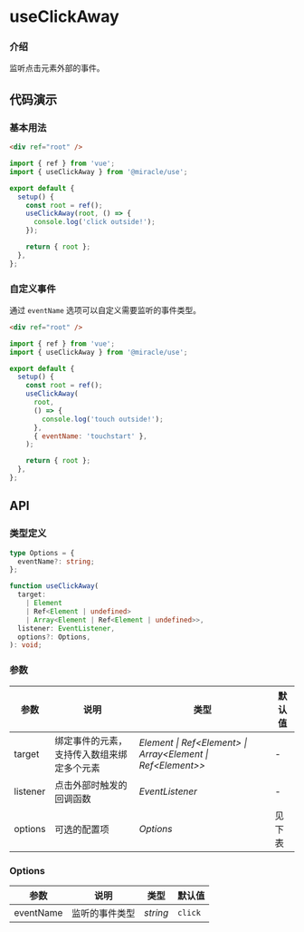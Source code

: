 # useClickAway

### 介绍

监听点击元素外部的事件。

## 代码演示

### 基本用法

```html
<div ref="root" />
```

```js
import { ref } from 'vue';
import { useClickAway } from '@miracle/use';

export default {
  setup() {
    const root = ref();
    useClickAway(root, () => {
      console.log('click outside!');
    });

    return { root };
  },
};
```

### 自定义事件

通过 `eventName` 选项可以自定义需要监听的事件类型。

```html
<div ref="root" />
```

```js
import { ref } from 'vue';
import { useClickAway } from '@miracle/use';

export default {
  setup() {
    const root = ref();
    useClickAway(
      root,
      () => {
        console.log('touch outside!');
      },
      { eventName: 'touchstart' },
    );

    return { root };
  },
};
```

## API

### 类型定义

```ts
type Options = {
  eventName?: string;
};

function useClickAway(
  target:
    | Element
    | Ref<Element | undefined>
    | Array<Element | Ref<Element | undefined>>,
  listener: EventListener,
  options?: Options,
): void;
```

### 参数

| 参数 | 说明 | 类型 | 默认值 |
| --- | --- | --- | --- |
| target | 绑定事件的元素，支持传入数组来绑定多个元素 | _Element \| Ref\<Element> \| Array\<Element \| Ref\<Element>>_ | - |
| listener | 点击外部时触发的回调函数 | _EventListener_ | - |
| options | 可选的配置项 | _Options_ | 见下表 |

### Options

| 参数      | 说明           | 类型     | 默认值  |
| --------- | -------------- | -------- | ------- |
| eventName | 监听的事件类型 | _string_ | `click` |
